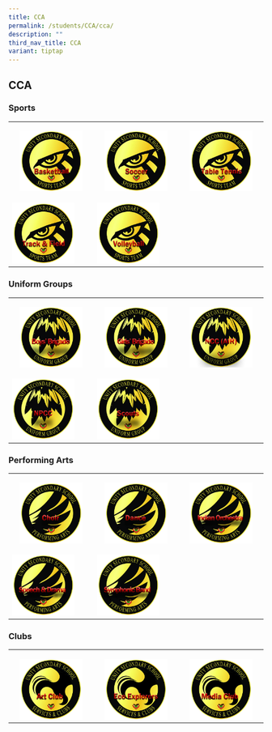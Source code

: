 ```yaml
---
title: CCA
permalink: /students/CCA/cca/
description: ""
third_nav_title: CCA
variant: tiptap
---
```

<h2>CCA</h2>
<h3><strong>Sports</strong></h3>
<table style="minWidth: 75px">
<colgroup>
<col>
<col>
<col>
</colgroup>
<tbody>
<tr>
<th rowspan="1" colspan="1">
<p></p><a class="isomer-image-wrapper" href="https://www.unitysec.moe.edu.sg/sports-and-games/bball/"><img style="width: 80%;" height="auto" width="100%" alt="" src="/images/Basketball.jpg"></a>
</th>
<th rowspan="1" colspan="1">
<p></p><a class="isomer-image-wrapper" href="https://www.unitysec.moe.edu.sg/sports-and-games/soccer/"><img style="width: 80%;" height="auto" width="100%" alt="" src="/images/Soccer.jpg"></a>
</th>
<th rowspan="1" colspan="1">
<p></p><a class="isomer-image-wrapper" href="https://www.unitysec.moe.edu.sg/sports-and-games/tt/"><img style="width: 80%;" height="auto" width="100%" alt="" src="/images/Table_Tennis.jpg"></a>
</th>
</tr>
<tr>
<td rowspan="1" colspan="1">
<p></p><a class="isomer-image-wrapper" href="https://www.unitysec.moe.edu.sg/students/Sports-and-Games/tnf/"><img style="width: 80%;" height="auto" width="100%" alt="" src="/images/Track_and_Field.jpg"></a>
</td>
<td rowspan="1" colspan="1">
<p></p><a class="isomer-image-wrapper" href="https://www.unitysec.moe.edu.sg/students/Sports-and-Games/vg/"><img style="width: 80%;" height="auto" width="100%" alt="" src="/images/Volleyball.jpg"></a>
</td>
<td rowspan="1" colspan="1">
<p></p>
</td>
</tr>
</tbody>
</table>
<h3><strong>Uniform Groups</strong></h3>
<p></p>
<table style="minWidth: 75px">
<colgroup>
<col>
<col>
<col>
</colgroup>
<tbody>
<tr>
<th rowspan="1" colspan="1">
<p></p><a class="isomer-image-wrapper" href="https://www.unitysec.moe.edu.sg/students/Uniformed-Groups/bb/"><img style="width: 80%;" height="auto" width="100%" alt="" src="/images/Boys_Brigade.jpg"></a>
</th>
<th rowspan="1" colspan="1">
<p></p><a class="isomer-image-wrapper" href="https://www.unitysec.moe.edu.sg/students/Uniformed-Groups/gb/"><img style="width: 80%;" height="auto" width="100%" alt="" src="/images/Girls_Brigade.jpg"></a>
</th>
<th rowspan="1" colspan="1">
<p></p><a class="isomer-image-wrapper" href="https://www.unitysec.moe.edu.sg/students/Uniformed-Groups/ncc/"><img style="width: 80%;" height="auto" width="100%" alt="" src="/images/NCC_Air.jpg"></a>
</th>
</tr>
<tr>
<td rowspan="1" colspan="1">
<p></p><a class="isomer-image-wrapper" href="https://www.unitysec.moe.edu.sg/students/Uniformed-Groups/npcc/"><img style="width: 80%;" height="auto" width="100%" alt="" src="/images/NPCC.jpg"></a>
</td>
<td rowspan="1" colspan="1">
<p></p><a class="isomer-image-wrapper" href="https://www.unitysec.moe.edu.sg/students/Uniformed-Groups/scouts/"><img style="width: 80%;" height="auto" width="100%" alt="" src="/images/Scouts.jpg"></a>
</td>
<td rowspan="1" colspan="1">
<p></p>
</td>
</tr>
</tbody>
</table>
<h3><strong>Performing Arts</strong></h3>
<p></p>
<table style="minWidth: 75px">
<colgroup>
<col>
<col>
<col>
</colgroup>
<tbody>
<tr>
<th rowspan="1" colspan="1">
<p></p><a class="isomer-image-wrapper" href="https://www.unitysec.moe.edu.sg/students/Performing-Arts/choir/"><img style="width: 80%;" height="auto" width="100%" alt="" src="/images/Choir.jpg"></a>
</th>
<th rowspan="1" colspan="1">
<p></p><a class="isomer-image-wrapper" href="https://www.unitysec.moe.edu.sg/students/Performing-Arts/dance/"><img style="width: 80%;" height="auto" width="100%" alt="" src="/images/Dance.jpg"></a>
</th>
<th rowspan="1" colspan="1">
<p></p><a class="isomer-image-wrapper" href="https://www.unitysec.moe.edu.sg/students/Performing-Arts/io/"><img style="width: 80%;" height="auto" width="100%" alt="" src="/images/Indian_Orchestra.jpg"></a>
</th>
</tr>
<tr>
<td rowspan="1" colspan="1">
<p></p><a class="isomer-image-wrapper" href="https://www.unitysec.moe.edu.sg/students/Performing-Arts/sd/"><img style="width: 80%;" height="auto" width="100%" alt="" src="/images/Speech_and_Drama.jpg"></a>
</td>
<td rowspan="1" colspan="1">
<p></p><a class="isomer-image-wrapper" href="https://www.unitysec.moe.edu.sg/students/Performing-Arts/sb/"><img style="width: 80%;" height="auto" width="100%" alt="" src="/images/Symphonic_Band.jpg"></a>
</td>
<td rowspan="1" colspan="1">
<p></p>
</td>
</tr>
</tbody>
</table>
<h3><strong>Clubs</strong></h3>
<p></p>
<table style="minWidth: 75px">
<colgroup>
<col>
<col>
<col>
</colgroup>
<tbody>
<tr>
<th rowspan="1" colspan="1">
<p></p><a class="isomer-image-wrapper" href="https://www.unitysec.moe.edu.sg/students/Clubs-and-Societies/ua/"><img style="width: 80%;" height="auto" width="100%" alt="" src="/images/Art_Club.jpg"></a>
</th>
<th rowspan="1" colspan="1">
<p></p><a class="isomer-image-wrapper" href="https://www.unitysec.moe.edu.sg/students/clubs-and-societies/ecoexpclub/"><img style="width: 80%;" height="auto" width="100%" alt="" src="/images/Eco_Explorers.jpg"></a>
</th>
<th rowspan="1" colspan="1">
<p></p><a class="isomer-image-wrapper" href="https://www.unitysec.moe.edu.sg/students/Clubs-and-Societies/up/"><img style="width: 80%;" height="auto" width="100%" alt="" src="/images/Media.jpg"></a>
</th>
</tr>
</tbody>
</table>
<p></p>